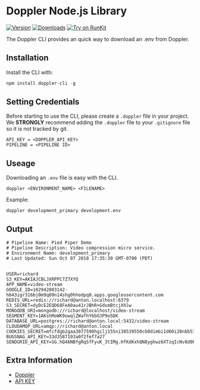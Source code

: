 # Doppler Node.js Library

[![Version](https://img.shields.io/npm/v/doppler-cli.svg)](https://www.npmjs.org/package/doppler-cli)
[![Downloads](https://img.shields.io/npm/dm/doppler-cli.svg)](https://www.npmjs.com/package/doppler-cli)
[![Try on RunKit](https://badge.runkitcdn.com/doppler-cli.svg)](https://runkit.com/npm/doppler-cli)

The Doppler CLI provides an quick way to download an .env from Doppler.

## Installation

Install the CLI with:
``` js
npm install doppler-cli -g
```

## Setting Credentials

Before starting to use the CLI, please create a `.doppler` file in your project. We **STRONGLY** recommend
adding the `.doppler` file to your `.gitignore` file so it is not tracked by git. 

```
API_KEY = <DOPPLER_API_KEY>
PIPELINE = <PIPELINE ID>
```


## Useage

Downloading an `.env` file is easy with the CLI.

```
doppler <ENVIRONMENT_NAME> <FILENAME>
```

Example:
```
doppler development_primary development.env
```


## Output

```
# Pipeline Name: Pied Piper Demo
# Pipeline Description: Video compression micro service.
# Environment Name: development_primary
# Last Updated: Sun Oct 07 2018 17:35:30 GMT-0700 (PDT)


USER=richard
S3_KEY=AKIAJCBLJXRPPC7Z7XYQ
APP_NAME=video-stream
GOOGLE_ID=102942803142-h643igr316bj0m9q09n14shg0hhodpq8.apps.googleusercontent.com
REDIS_URL=redis://richard@anton.localhost:6379
S3_SECRET=dyDcE2EQD68FeA0au41rJBhR+GdsmBtcjXhlw
MONGODB_URI=mongodb://richard@localhost/video-stream
SEGMENT_KEY=1AKshMoWK9owqlZWafhY6bOJP9o5DK
DATABASE_URL=postgres://richard@anton.local:5432/video-stream
CLOUDAMQP_URL=amqp://richard@anton.local
COOKIES_SECRET=mfcfdgb2gaa3077598hgilj155ni38539550cb0dimbi1d60i28nbb579ci7if495c3bejbek8i1ab
BUGSNAG_API_KEY=33d3587193a0f2fef7a27
SENDGRID_API_KEY=SG.hQ46NBfgRqSfFyuK_3tIMg.HfKdKxhQN8yghwz6XTzqIcNv8d0kMWlmbkkFJA
```


## Extra Information

- [Doppler](https://doppler.market)
- [API KEY](https://doppler.market/workplace/api_key)

